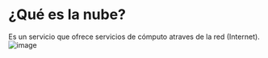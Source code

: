 # ¿Qué es la nube?

Es un servicio que ofrece servicios de cómputo atraves de la red (Internet).
![image](https://user-images.githubusercontent.com/73312813/117740504-370a6080-b1c6-11eb-87e3-6a5e85e65746.png)
